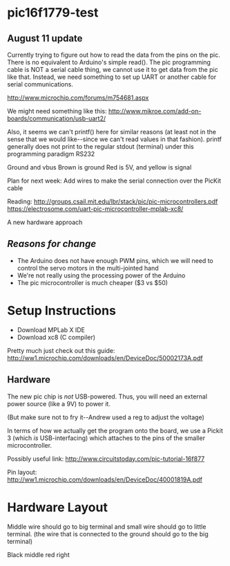 # pic16f1779-test

## August 11 update
Currently trying to figure out how to read the data from the pins on the pic. There is no equivalent to Arduino's simple read(). The pic programming cable is NOT a serial cable thing, we cannot use it to get data from the pic like that. Instead, we need something to set up UART or another cable for serial communications.

http://www.microchip.com/forums/m754681.aspx

We might need something like this: http://www.mikroe.com/add-on-boards/communication/usb-uart2/

Also, it seems we can't printf() here for similar reasons (at least not in the sense that we would like--since we can't read values in that fashion). printf generally does not print to the regular stdout (terminal) under this programming paradigm
RS232

Ground and vbus
Brown is ground
Red is 5V,
and yellow is signal

Plan for next week: Add wires to make the serial connection over the PicKit cable

Reading:
http://groups.csail.mit.edu/lbr/stack/pic/pic-microcontrollers.pdf
https://electrosome.com/uart-pic-microcontroller-mplab-xc8/


A new hardware approach 
## *Reasons for change*
* The Arduino does not have enough PWM pins, which we will need to control the servo motors in the multi-jointed hand
* We're not really using the processing power of the Arduino
* The pic microcontroller is much cheaper ($3 vs $50)


# Setup Instructions
* Download MPLab X IDE
* Download xc8 (C compiler) 

Pretty much just check out this guide:
http://ww1.microchip.com/downloads/en/DeviceDoc/50002173A.pdf

## Hardware
The new pic chip is *not* USB-powered. Thus, you will need an external power source (like a 9V) to power it.

(But make sure not to fry it--Andrew used a reg to adjust the voltage)

In terms of how we actually get the program onto the board, we  use a Pickit 3 (which *is* USB-interfacing) which attaches to the pins of the smaller microcontroller.   


Possibly useful link: http://www.circuitstoday.com/pic-tutorial-16f877

Pin layout: http://ww1.microchip.com/downloads/en/DeviceDoc/40001819A.pdf

# Hardware Layout
Middle wire should go to big terminal and small wire should go to little terminal.
(the wire that is connected to the ground should go to the big terminal)

Black middle red right
